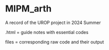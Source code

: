 # MIPM_arth
A record of the UROP project in 2024 Summer

.html = guide notes with essential codes

files = corresponding raw code and their output
